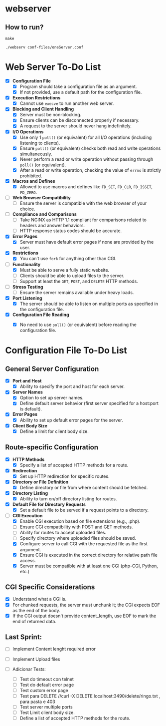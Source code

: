# webserver

## How to run?

```
make

./webserv conf-files/oneServer.conf
```


# Web Server To-Do List

- [x] **Configuration File**
  - [x] Program should take a configuration file as an argument.
  - [x] If not provided, use a default path for the configuration file.

- [x] **Execution Restrictions**
  - [x] Cannot use `execve` to run another web server.

- [x] **Blocking and Client Handling**
  - [x] Server must be non-blocking.
  - [x] Ensure clients can be disconnected properly if necessary.
  - [x] A request to the server should never hang indefinitely.

- [x] **I/O Operations**
  - [x] Use only 1 `poll()` (or equivalent) for all I/O operations (including listening to clients).
  - [x] Ensure `poll()` (or equivalent) checks both read and write operations simultaneously.
  - [x] Never perform a read or write operation without passing through `poll()` (or equivalent).
  - [x] After a read or write operation, checking the value of `errno` is strictly prohibited.
  
- [x] **Macros and Defines**
  - [x] Allowed to use macros and defines like `FD_SET`, `FD_CLR`, `FD_ISSET`, `FD_ZERO`.

- [ ] **Web Browser Compatibility**
  - [ ] Ensure the server is compatible with the web browser of your choice.

- [ ] **Compliance and Comparisons**
  - [ ] Take NGINX as HTTP 1.1 compliant for comparisons related to headers and answer behaviors.
  - [ ] HTTP response status codes should be accurate.

- [x] **Error Pages**
  - [x] Server must have default error pages if none are provided by the user.

- [x] **Restrictions**
  - [x] You can’t use `fork` for anything other than CGI.

- [ ] **Functionality**
  - [x] Must be able to serve a fully static website.
  - [ ] Clients should be able to upload files to the server.
  - [ ] Support at least the `GET`, `POST`, and `DELETE` HTTP methods.

- [ ] **Stress Testing**
  - [ ] Ensure the server remains available under heavy loads.

- [x] **Port Listening**
  - [x] The server should be able to listen on multiple ports as specified in the configuration file.

- [x] **Configuration File Reading**
  - [x] No need to use `poll()` (or equivalent) before reading the configuration file.


# Configuration File To-Do List

## **General Server Configuration**

- [x] **Port and Host**
  - [x] Ability to specify the port and host for each server.

- [x] **Server Names**
  - [x] Option to set up server names.
  - [x] Define default server behavior (first server specified for a host:port is default).

- [x] **Error Pages**
  - [x] Ability to set up default error pages for the server.

- [x] **Client Body Size**
  - [x] Define a limit for client body size.

## **Route-specific Configuration**

- [x] **HTTP Methods**
  - [x] Specify a list of accepted HTTP methods for a route.

- [x] **Redirection**
  - [x] Set up HTTP redirection for specific routes.

- [x] **Directory or File Definition**
  - [x] Define directory or file from where content should be fetched.

- [x] **Directory Listing**
  - [x] Ability to turn on/off directory listing for routes.

- [x] **Default File for Directory Requests**
  - [x] Set a default file to be served if a request points to a directory.

- [ ] **CGI Execution**
  - [x] Enable CGI execution based on file extensions (e.g., .php).
  - [ ] Ensure CGI compatibility with POST and GET methods.
  - [ ] Ability for routes to accept uploaded files.
  - [ ] Specify directory where uploaded files should be saved.
  - [x] Configure server to call CGI with the requested file as the first argument.
  - [x] Ensure CGI is executed in the correct directory for relative path file access.
  - [x] Server must be compatible with at least one CGI (php-CGI, Python, etc.)

## **CGI Specific Considerations**

- [x] Understand what a CGI is.
- [x] For chunked requests, the server must unchunk it; the CGI expects EOF as the end of the body.
- [x] If the CGI output doesn't provide content_length, use EOF to mark the end of returned data.

## Last Sprint:

- [ ] Implement Content lenght required error
- [ ] Implement Upload files

- [ ] Adicionar Tests:
  - [ ] Test do timeout con telnet
  - [ ] Test do default error page
  - [ ] Test custom error page
  - [ ] Test para DELETE //curl -X DELETE localhost:3490/delete/ringo.txt , para pasta e 403
  - [ ] Test server multiple ports
  - [ ] Test Limit client body size.
  - [ ] Define a list of accepted HTTP methods for the route.